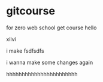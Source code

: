 # gitcourse
for zero web school get course
hello 


xiivi


i make fsdfsdfs

i wanna make some changes again



hhhhhhhhhhhhhhhhhhhhhhh
